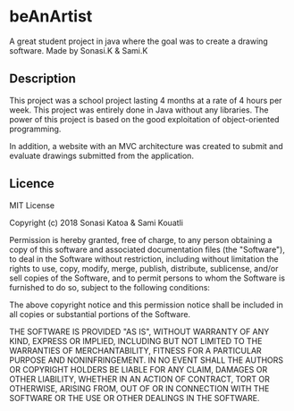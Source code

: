 # beAnArtist

A great student project in java where the goal was to create a drawing software.
Made by Sonasi.K & Sami.K

## Description

This project was a school project lasting 4 months at a rate of 4 hours per week.
This project was entirely done in Java without any libraries. The power of this project is based on the good exploitation of object-oriented programming.

In addition, a website with an MVC architecture was created to submit and evaluate drawings submitted from the application.


## Licence

MIT License

Copyright (c) 2018 Sonasi Katoa & Sami Kouatli

Permission is hereby granted, free of charge, to any person obtaining a copy
of this software and associated documentation files (the "Software"), to deal
in the Software without restriction, including without limitation the rights
to use, copy, modify, merge, publish, distribute, sublicense, and/or sell
copies of the Software, and to permit persons to whom the Software is
furnished to do so, subject to the following conditions:

The above copyright notice and this permission notice shall be included in all
copies or substantial portions of the Software.

THE SOFTWARE IS PROVIDED "AS IS", WITHOUT WARRANTY OF ANY KIND, EXPRESS OR
IMPLIED, INCLUDING BUT NOT LIMITED TO THE WARRANTIES OF MERCHANTABILITY,
FITNESS FOR A PARTICULAR PURPOSE AND NONINFRINGEMENT. IN NO EVENT SHALL THE
AUTHORS OR COPYRIGHT HOLDERS BE LIABLE FOR ANY CLAIM, DAMAGES OR OTHER
LIABILITY, WHETHER IN AN ACTION OF CONTRACT, TORT OR OTHERWISE, ARISING FROM,
OUT OF OR IN CONNECTION WITH THE SOFTWARE OR THE USE OR OTHER DEALINGS IN THE
SOFTWARE.
